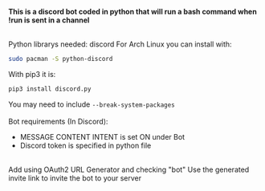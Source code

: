 **This is a discord bot coded in python that will run a bash command when !run is sent in a channel<br><br>**

Python librarys needed: discord
For Arch Linux you can install with:
```sh
sudo pacman -S python-discord
```
With pip3 it is:
```py
pip3 install discord.py
```
You may need to include ```--break-system-packages```<br><br>
Bot requirements (In Discord):
- MESSAGE CONTENT INTENT is set ON under Bot
- Discord token is specified in python file<br><br>
  
Add using OAuth2 URL Generator and checking "bot"
Use the generated invite link to invite the bot to your server<br><br>
